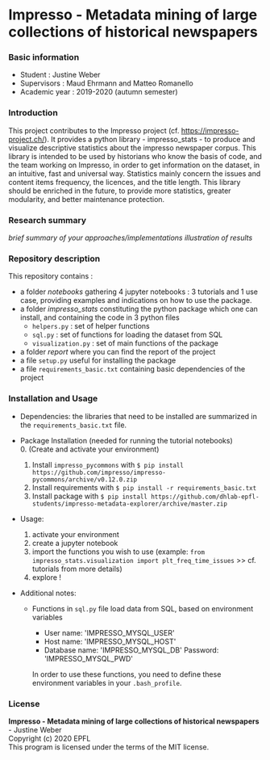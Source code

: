 # Impresso - Metadata mining of large collections of historical newspapers 

### Basic information

- Student : Justine Weber
- Supervisors : Maud Ehrmann and Matteo Romanello
- Academic year : 2019-2020 (autumn semester)

### Introduction

This project contributes to the Impresso project (cf. https://impresso-project.ch/). It provides a python library - impresso_stats - to produce and visualize descriptive statistics about the impresso newspaper corpus. This library is intended to be used by historians who know the basis of code, and the team working on Impresso, in order to get information on the dataset, in an intuitive, fast and universal way. Statistics mainly concern the issues and content items frequency, the licences, and the title length. This library should be enriched in the future, to provide more statistics, greater modularity, and better maintenance protection.

### Research summary
_brief summary of your approaches/implementations_
_illustration of results_

### Repository description
This repository contains :
- a folder _notebooks_ gathering 4 jupyter notebooks : 3 tutorials and 1 use case, providing examples and indications on how to use the package.
- a folder _impresso_stats_ constituting the python package which one can install, and containing the code in 3 python files
	- `helpers.py` : set of helper functions
	- `sql.py` : set of functions for loading the dataset from SQL
	- `visualization.py` : set of main functions of the package
- a folder _report_ where you can find the report of the project
- a file `setup.py` useful for installing the package
- a file `requirements_basic.txt` containing basic dependencies of the project


### Installation and Usage
- Dependencies: the libraries that need to be installed are summarized in the `requirements_basic.txt` file.

- Package Installation (needed for running the tutorial notebooks) <br/>
	0. (Create and activate your environment)
	1. Install `impresso_pycommons` with `$ pip install https://github.com/impresso/impresso-pycommons/archive/v0.12.0.zip`
	2. Install requirements with `$ pip install -r requirements_basic.txt`
	3. Install package with `$ pip install https://github.com/dhlab-epfl-students/impresso-metadata-explorer/archive/master.zip`

- Usage: 
	1. activate your environment
	2. create a jupyter notebook
	3. import the functions you wish to use
		(example: `from impresso_stats.visualization import plt_freq_time_issues` >> cf. tutorials from more details)
	4. explore !

- Additional notes:
    - Functions in `sql.py` file load data from SQL, based on environment variables 
        - User name: 'IMPRESSO_MYSQL_USER'
        - Host name: 'IMPRESSO_MYSQL_HOST'
        - Database name: 'IMPRESSO_MYSQL_DB'
        Password: 'IMPRESSO_MYSQL_PWD'
        
        In order to use these functions, you need to define these environment variables in your `.bash_profile`.

### License  
**Impresso - Metadata mining of large collections of historical newspapers** - Justine Weber    
Copyright (c) 2020 EPFL    
This program is licensed under the terms of the MIT license.   


